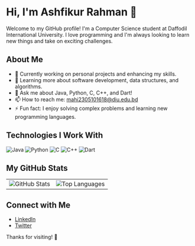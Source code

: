 # Hi, I'm Ashfikur Rahman 👋

Welcome to my GitHub profile! I'm a Computer Science student at Daffodil International University. I love programming and I'm always looking to learn new things and take on exciting challenges.

## About Me

- 🔭 Currently working on personal projects and enhancing my skills.
- 🌱 Learning more about software development, data structures, and algorithms.
- 💬 Ask me about Java, Python, C, C++, and Dart!
- 📫 How to reach me: [mahi2305101618@diu.edu.bd](mailto:mahi2305101618@diu.edu.bd)
- ⚡ Fun fact: I enjoy solving complex problems and learning new programming languages.

## Technologies I Work With

![Java](https://img.shields.io/badge/Java-%23F7DF1E?style=flat&logo=java&logoColor=black)
![Python](https://img.shields.io/badge/Python-%2300BFFF?style=flat&logo=python&logoColor=white)
![C](https://img.shields.io/badge/C-%2300599C?style=flat&logo=c&logoColor=white)
![C++](https://img.shields.io/badge/C%2B%2B-%2300599C?style=flat&logo=c%2B%2B&logoColor=white)
![Dart](https://img.shields.io/badge/Dart-%230175C5?style=flat&logo=dart&logoColor=white)

## My GitHub Stats

<table>
  <tr>
    <td><img src="https://github-readme-stats.vercel.app/api?username=0XpoeticX0&show_icons=true&hide_title=true&count_private=true&hide=prs&theme=radical" alt="GitHub Stats" /></td>
    <td><img src="https://github-readme-stats.vercel.app/api/top-langs/?username=0XpoeticX0&layout=compact&theme=radical&hide_title=true" alt="Top Languages" /></td>
  </tr>
</table>


## Connect with Me

- [LinkedIn]()
- [Twitter]()

Thanks for visiting! 🚀
